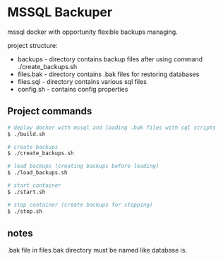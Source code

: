 
# MSSQL Backuper
mssql docker with opportunity flexible backups managing.

project structure:

 - backups - directory contains backup files after using command ./create_backups.sh
 - files.bak - directory contains .bak files for restoring databases
 - files.sql - directory contains various sql files
 - config.sh - contains config properties

## Project commands

```bash
# deploy docker with mssql and loading .bak files with sql scripts
$ ./build.sh
```

```bash
# create backups
$ ./create_backups.sh
```

```bash
# load backups (creating backups before loading)
$ ./load_backups.sh
```

```bash
# start container
$ ./start.sh
```

```bash
# stop container (create backups for stopping)
$ ./stop.sh
```

## notes

.bak file in files.bak directory must be named like database is.